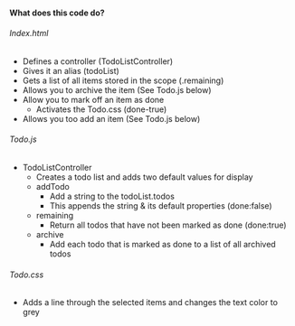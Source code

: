 #### What does this code do?

###### Index.html
-  Defines a controller (TodoListController)
  - Gives it an alias (todoList)
- Gets a list of all items stored in the scope (.remaining)
- Allows you to archive the item (See Todo.js below)
- Allow you to mark off an item as done
  - Activates the Todo.css (done-true)
 - Allows you too add an item (See Todo.js below)

###### Todo.js
- TodoListController
  - Creates a todo list and adds two default values for display
  - addTodo
    - Add a string to the todoList.todos
    - This appends the string & its default properties (done:false)
  - remaining
    - Return all todos that have not been marked as done (done:true)
  - archive
    - Add each todo that is marked as done to a list of all archived todos 

###### Todo.css
- Adds a line through the selected items and changes the text color to grey
